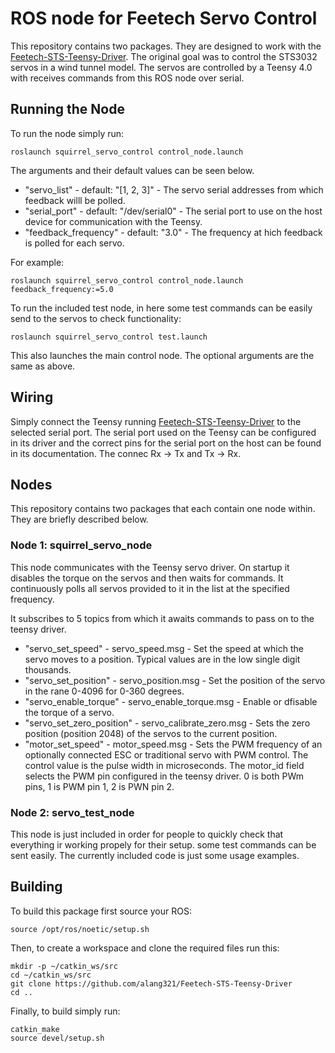 # ROS node for Feetech Servo Control

This repository contains two packages. They are designed to work with the [Feetech-STS-Teensy-Driver](https://github.com/alang321/Feetech-STS-Teensy-Driver). The original goal was to control the STS3032 servos in a wind tunnel model. The servos are controlled by a Teensy 4.0 with receives commands from this ROS node over serial.

## Running the Node

To run the node simply run:
```
roslaunch squirrel_servo_control control_node.launch
```

The arguments and their default values can be seen below.
- "servo_list" - default: "[1, 2, 3]" - The servo serial addresses from which feedback willl be polled.
- "serial_port" - default: "/dev/serial0" - The serial port to use on the host device for communication with the Teensy.
- "feedback_frequency" - default: "3.0" - The frequency at hich feedback is polled for each servo.

For example:
```
roslaunch squirrel_servo_control control_node.launch feedback_frequency:=5.0
```

To run the included test node, in here some test commands can be easily send to the servos to check functionality:

```
roslaunch squirrel_servo_control test.launch
```

This also launches the main control node. The optional arguments are the same as above.

## Wiring

Simply connect the Teensy running [Feetech-STS-Teensy-Driver](https://github.com/alang321/Feetech-STS-Teensy-Driver) to the selected serial port. The serial port used on the Teensy can be configured in its driver and the correct pins for the serial port on the host can be found in its documentation. The connec Rx -> Tx and Tx -> Rx.

## Nodes

This repository contains two packages that each contain one node within. They are briefly described below.

### Node 1: squirrel_servo_node
This node communicates with the Teensy servo driver. On startup it disables the torque on the servos and then waits for commands. It continuously polls all servos provided to it in the list at the specified frequency.

It subscribes to 5 topics from which it awaits commands to pass on to the teensy driver.

- "servo_set_speed" - servo_speed.msg - Set the speed at which the servo moves to a position. Typical values are in the low single digit thousands.
- "servo_set_position" - servo_position.msg - Set the position of the servo in the rane 0-4096 for 0-360 degrees.
- "servo_enable_torque" - servo_enable_torque.msg - Enable or dfisable the torque of a servo.
- "servo_set_zero_position" - servo_calibrate_zero.msg - Sets the zero position (position 2048) of the servos to the current position.
- "motor_set_speed" - motor_speed.msg - Sets the PWM frequency of an optionally connected ESC or traditional servo with PWM control. The control value is the pulse width in microseconds. The motor_id field selects the PWM pin configured in the teensy driver. 0 is both PWm pins, 1 is PWM pin 1, 2 is PWN pin 2.


### Node 2: servo_test_node
This node is just included in order for people to quickly check that everything ir working propely for their setup. some test commands can be sent easily. The currently included code is just some usage examples.


## Building

To build this package first source your ROS:
```
source /opt/ros/noetic/setup.sh
```

Then, to create a workspace and clone the required files run this:
```
mkdir -p ~/catkin_ws/src
cd ~/catkin_ws/src
git clone https://github.com/alang321/Feetech-STS-Teensy-Driver
cd ..
```

Finally, to build simply run:
```
catkin_make
source devel/setup.sh
```

